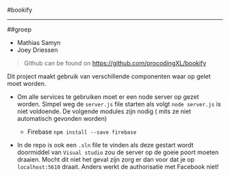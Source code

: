 

#bookify

----------

##groep

- Mathias Samyn
- Joey Driessen


> Github can be found on https://github.com/procodingXL/bookify

Dit project maakt gebruik van verschillende componenten waar op gelet moet worden.

 - Om alle services te gebruiken moet er een node server op gezet worden. 
 Simpel weg de `server.js` file starten als volgt `node server.js` is niet voldoende. 
 De volgende modules zijn nodig ( mits ze niet automatisch gevonden worden)
  
  
	 - Firebase `npm install --save firebase`
	 
	 
 -  In de repo is ook een `.sln` file te vinden als deze gestart wordt doormiddel van `Visual studio` zou de server op de goeie poort moeten draaien. Mocht dit niet het geval zijn zorg er dan voor dat je op `localhost:5610` draait. Anders werkt de authorisatie met Facebook niet!

	 





	  